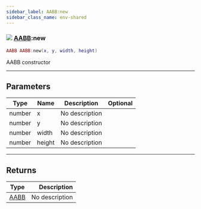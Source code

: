 ```yaml
---
sidebar_label: AABB:new
sidebar_class_name: env-shared
---
```


### ![](/img/wiki/shared.png) [AABB](../aabb/README.md):new

```lua
AABB AABB:new(x, y, width, height)
```

AABB constructor<br/>

-----------------
## Parameters

| Type   | Name | Description | Optional |
| ------ | ---- | ----------- | -------: |
| number | x | No description |   |
| number | y | No description |   |
| number | width | No description |   |
| number | height | No description |   |

-----------------
## Returns

| Type   | Description |
| ------ | ----------: |
| [AABB](../aabb/README.md) | No description |
